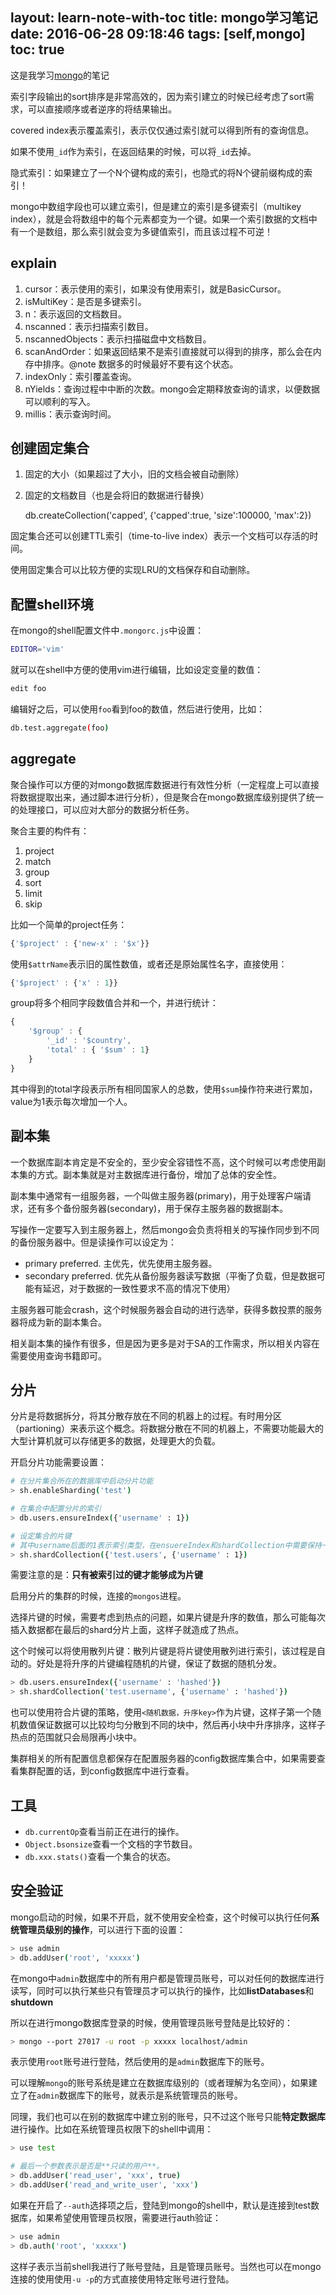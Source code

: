 layout: learn-note-with-toc
title: mongo学习笔记
date: 2016-06-28 09:18:46
tags: [self,mongo]
toc: true
---

这是我学习[mongo](https://www.mongodb.com/)的笔记

<!--more-->

索引字段输出的sort排序是非常高效的，因为索引建立的时候已经考虑了sort需求，可以直接顺序或者逆序的将结果输出。

covered index表示覆盖索引，表示仅仅通过索引就可以得到所有的查询信息。

如果不使用`_id`作为索引，在返回结果的时候，可以将`_id`去掉。

隐式索引：如果建立了一个N个键构成的索引，也隐式的将N个键前缀构成的索引！

mongo中数组字段也可以建立索引，但是建立的索引是多键索引（multikey index），就是会将数组中的每个元素都变为一个键。如果一个索引数据的文档中有一个是数组，那么索引就会变为多键值索引，而且该过程不可逆！

## explain

1. cursor：表示使用的索引，如果没有使用索引，就是BasicCursor。
2. isMultiKey：是否是多键索引。
3. n：表示返回的文档数目。
4. nscanned：表示扫描索引数目。
5. nscannedObjects：表示扫描磁盘中文档数目。
6. scanAndOrder：如果返回结果不是索引直接就可以得到的排序，那么会在内存中排序。@note 数据多的时候最好不要有这个状态。
7. indexOnly：索引覆盖查询。
8. nYields：查询过程中中断的次数。mongo会定期释放查询的请求，以便数据可以顺利的写入。
9. millis：表示查询时间。

## 创建固定集合

1. 固定的大小（如果超过了大小，旧的文档会被自动删除）
2. 固定的文档数目（也是会将旧的数据进行替换）

    db.createCollection('capped', {'capped':true, 'size':100000, 'max':2})

固定集合还可以创建TTL索引（time-to-live index）表示一个文档可以存活的时间。

使用固定集合可以比较方便的实现LRU的文档保存和自动删除。

## 配置shell环境

在mongo的shell配置文件中`.mongorc.js`中设置：

```bash
EDITOR='vim'
```

就可以在shell中方便的使用vim进行编辑，比如设定变量的数值：

```bash
edit foo
```

编辑好之后，可以使用`foo`看到foo的数值，然后进行使用，比如：

```bash
db.test.aggregate(foo)
```

## aggregate

聚合操作可以方便的对mongo数据库数据进行有效性分析（一定程度上可以直接将数据提取出来，通过脚本进行分析），但是聚合在mongo数据库级别提供了统一的处理接口，可以应对大部分的数据分析任务。

聚合主要的构件有：

1. project
2. match
3. group
4. sort
5. limit
6. skip

比如一个简单的project任务：

```js
{'$project' : {'new-x' : '$x'}}
```

使用`$attrName`表示旧的属性数值，或者还是原始属性名字，直接使用：

```js
{'$project' : {'x' : 1}}
```

group将多个相同字段数值合并和一个，并进行统计：

```js
{
    '$group' : {
        '_id' : '$country',
        'total' : { '$sum' : 1}
    }
}
```
     
其中得到的total字段表示所有相同国家人的总数，使用`$sum`操作符来进行累加，value为1表示每次增加一个人。

## 副本集

一个数据库副本肯定是不安全的，至少安全容错性不高，这个时候可以考虑使用副本集的方式。副本集就是对主数据库进行备份，增加了总体的安全性。

副本集中通常有一组服务器，一个叫做主服务器(primary)，用于处理客户端请求，还有多个备份服务器(secondary)，用于保存主服务器的数据副本。

写操作一定要写入到主服务器上，然后mongo会负责将相关的写操作同步到不同的备份服务器中。但是读操作可以设定为：

- primary preferred. 主优先，优先使用主服务器。
- secondary preferred. 优先从备份服务器读写数据（平衡了负载，但是数据可能有延迟，对于数据的一致性要求不高的情况下使用）

主服务器可能会crash，这个时候服务器会自动的进行选举，获得多数投票的服务器将成为新的副本集合。

相关副本集的操作有很多，但是因为更多是对于SA的工作需求，所以相关内容在需要使用查询书籍即可。

## 分片

分片是将数据拆分，将其分散存放在不同的机器上的过程。有时用分区（partioning）来表示这个概念。将数据分散在不同的机器上，不需要功能最大的大型计算机就可以存储更多的数据，处理更大的负载。

开启分片功能需要设置：

```bash
# 在分片集合所在的数据库中启动分片功能
> sh.enableSharding('test')                                 

# 在集合中配置分片的索引
> db.users.ensureIndex({'username' : 1})                    

# 设定集合的片键
# 其中username后面的1表示索引类型，在ensuereIndex和shardCollection中需要保持一致。
> sh.shardCollection({'test.users', {'username' : 1})       
```
    
需要注意的是：**只有被索引过的键才能够成为片键**

启用分片的集群的时候，连接的`mongos`进程。

选择片键的时候，需要考虑到热点的问题，如果片键是升序的数值，那么可能每次插入数据都在最后的shard分片上面，这样子就造成了热点。

这个时候可以将使用散列片键：散列片键是将片键使用散列进行索引，该过程是自动的。好处是将升序的片键编程随机的片键，保证了数据的随机分发。

```bash
> db.users.ensureIndex({'username' : 'hashed'})
> sh.shardCollection('test.username', {'username' : 'hashed'})
```
    
也可以使用符合片键的策略，使用`<随机数据，升序key>`作为片键，这样子第一个随机数值保证数据可以比较均匀分散到不同的块中，然后再小块中升序排序，这样子热点的范围就只会局限再小块中。

集群相关的所有配置信息都保存在配置服务器的config数据库集合中，如果需要查看集群配置的话，到config数据库中进行查看。

## 工具

- `db.currentOp`查看当前正在进行的操作。
- `Object.bsonsize`查看一个文档的字节数目。
- `db.xxx.stats()`查看一个集合的状态。

## 安全验证

mongo启动的时候，如果不开启，就不使用安全检查，这个时候可以执行任何**系统管理员级别的操作**，可以进行下面的设置：

```bash
> use admin
> db.addUser('root', 'xxxxx')
```
    
在mongo中`admin`数据库中的所有用户都是管理员账号，可以对任何的数据库进行读写，同时可以执行某些只有管理员才可以执行的操作，比如**listDatabases**和**shutdown**

所以在进行mongo数据库登录的时候，使用管理员账号登陆是比较好的：

```bash
> mongo --port 27017 -u root -p xxxxx localhost/admin
```
    
表示使用`root`账号进行登陆，然后使用的是`admin`数据库下的账号。

可以理解`mongo`的账号系统是建立在数据库级别的（或者理解为名空间），如果建立了在`admin`数据库下的账号，就表示是系统管理员的账号。

同理，我们也可以在别的数据库中建立别的账号，只不过这个账号只能**特定数据库**进行操作。比如在系统管理员权限下的shell中调用：

```bash
> use test

# 最后一个参数表示是否是**只读的用户**。
> db.addUser('read_user', 'xxx', true)
> db.addUser('read_and_write_user', 'xxx')
```

如果在开启了`--auth`选择项之后，登陆到mongo的shell中，默认是连接到test数据库，如果希望使用管理员权限，需要进行auth验证：

```bash
> use admin
> db.auth('root', 'xxxxx')
```

这样子表示当前shell我进行了账号登陆，且是管理员账号。当然也可以在mongo连接的使用使用`-u -p`的方式直接使用特定账号进行登陆。 
